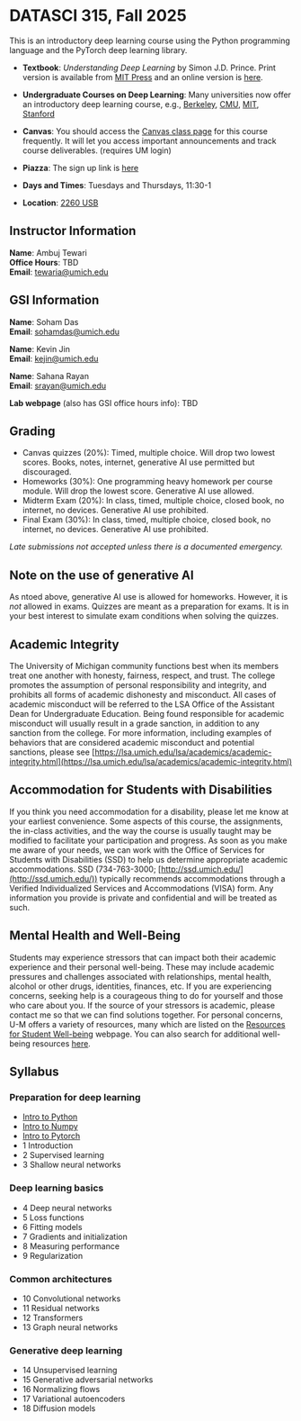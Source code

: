 # DATASCI 315, Fall 2025

This is an introductory deep learning course using the Python programming language and the PyTorch deep learning library.

- **Textbook**: _Understanding Deep Learning_ by Simon J.D. Prince. Print version is available from [MIT Press](https://mitpress.mit.edu/9780262048644/understanding-deep-learning/) and an online version is [here](https://udlbook.github.io/udlbook/).

- **Undergraduate Courses on Deep Learning**: Many universities now offer an introductory deep learning course, e.g., [Berkeley](https://cs182sp21.github.io/), [CMU](https://deeplearning.cs.cmu.edu/), [MIT](http://introtodeeplearning.com/), [Stanford](https://cs230.stanford.edu/)  
- **Canvas**: You should access the [Canvas class page](https://umich.instructure.com/courses/781384) for this course frequently. It will let you access important announcements and track course deliverables. (requires UM login)
- **Piazza**: The sign up link is [here](https://piazza.com/umich/fall2025/datasci315001fa2025)  
- **Days and Times**: Tuesdays and Thursdays, 11:30-1  
- **Location**: [2260 USB](https://maps.studentlife.umich.edu/building/undergraduate-science-building)

## Instructor Information

**Name**: Ambuj Tewari  
**Office Hours**: TBD  
**Email**: [tewaria@umich.edu](mailto:tewaria@umich.edu)

## GSI Information

**Name**: Soham Das    
**Email**: [sohamdas@umich.edu](mailto:sohamdas@umich.edu)

**Name**: Kevin Jin    
**Email**: [kejin@umich.edu](mailto:kejin@umich.edu)

**Name**: Sahana Rayan    
**Email**: [srayan@umich.edu](mailto:srayan@umich.edu)

**Lab webpage** (also has GSI office hours info): TBD

## Grading

- Canvas quizzes (20%): Timed, multiple choice. Will drop two lowest scores. Books, notes, internet, generative AI use permitted but discouraged.
- Homeworks (30%): One programming heavy homework per course module. Will drop the lowest score. Generative AI use allowed.
- Midterm Exam (20%): In class, timed, multiple choice, closed book, no internet, no devices. Generative AI use prohibited.
- Final Exam (30%): In class, timed, multiple choice, closed book, no internet, no devices. Generative AI use prohibited.

_Late submissions not accepted unless there is a documented emergency._

## Note on the use of generative AI 

As ntoed above, generative AI use is allowed for homeworks. However, it is _not_ allowed in exams. Quizzes are meant as a preparation for exams. It is in your best interest to simulate exam conditions when solving the quizzes.

## Academic Integrity

The University of Michigan community functions best when its members treat one another with honesty, fairness, respect, and trust. The college promotes the assumption of personal responsibility and integrity, and prohibits all forms of academic dishonesty and misconduct. All cases of academic misconduct will be referred to the LSA Office of the Assistant Dean for Undergraduate Education. Being found responsible for academic misconduct will usually result in a grade sanction, in addition to any sanction from the college. For more information, including examples of behaviors that are considered academic misconduct and potential sanctions, please see [https://lsa.umich.edu/lsa/academics/academic-integrity.html](https://lsa.umich.edu/lsa/academics/academic-integrity.html)

## Accommodation for Students with Disabilities

If you think you need accommodation for a disability, please let me know at your earliest convenience. Some aspects of this course, the assignments, the in-class activities, and the way the course is usually taught may be modified to facilitate your participation and progress. As soon as you make me aware of your needs, we can work with the Office of Services for Students with Disabilities (SSD) to help us determine appropriate academic accommodations. SSD (734-763-3000; [http://ssd.umich.edu/](http://ssd.umich.edu/)) typically recommends accommodations through a Verified Individualized Services and Accommodations (VISA) form. Any information you provide is private and confidential and will be treated as such.

## Mental Health and Well-Being

Students may experience stressors that can impact both their academic experience and their personal well-being. These may include academic pressures and challenges associated with relationships, mental health, alcohol or other drugs, identities, finances, etc. If you are experiencing concerns, seeking help is a courageous thing to do for yourself and those who care about you. If the source of your stressors is academic, please contact me so that we can find solutions together. For personal concerns, U-M offers a variety of resources, many which are listed on the [Resources for Student Well-being](https://wellbeing.studentlife.umich.edu/resources-list) webpage. You can also search for additional well-being resources [here](https://wellbeing.studentlife.umich.edu/well-being-resources). 

## Syllabus

### Preparation for deep learning
- [Intro to Python](https://docs.python.org/3/tutorial/index.html)
- [Intro to Numpy](https://numpy.org/devdocs/user/absolute_beginners.html)
- [Intro to Pytorch](https://pytorch.org/tutorials/beginner/basics/intro.html)
- 1 Introduction
- 2 Supervised learning
- 3 Shallow neural networks

### Deep learning basics
- 4 Deep neural networks
- 5 Loss functions
- 6 Fitting models
- 7 Gradients and initialization
- 8 Measuring performance
- 9 Regularization

### Common architectures
- 10 Convolutional networks
- 11 Residual networks
- 12 Transformers
- 13 Graph neural networks

### Generative deep learning
- 14 Unsupervised learning
- 15 Generative adversarial networks
- 16 Normalizing flows
- 17 Variational autoencoders
- 18 Diffusion models
